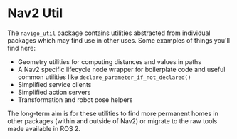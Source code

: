 # Nav2 Util

The `navigo_util` package contains utilities abstracted from individual packages which may find use in other uses. Some examples of things you'll find here:

- Geometry utilities for computing distances and values in paths
- A Nav2 specific lifecycle node wrapper for boilerplate code and useful common utilities like `declare_parameter_if_not_declared()`
- Simplified service clients
- Simplified action servers
- Transformation and robot pose helpers

The long-term aim is for these utilities to find more permanent homes in other packages (within and outside of Nav2) or migrate to the raw tools made available in ROS 2.
 